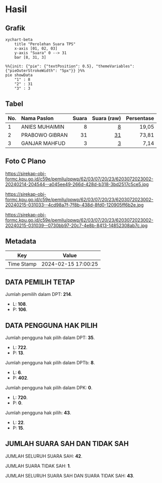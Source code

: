 # Hasil

## Grafik

```mermaid
xychart-beta
    title "Perolehan Suara TPS"
    x-axis [01, 02, 03]
    y-axis "Suara" 0 --> 31
    bar [8, 31, 3]
```

```mermaid
%%{init: {"pie": {"textPosition": 0.5}, "themeVariables": {"pieOuterStrokeWidth": "5px"}} }%%
pie showData
    "1" : 8
    "2" : 31
    "3" : 3
```

## Tabel

| No. | Nama Paslon    | Suara | Suara (raw) | Persentase |
|:--- |:-------------- | -----:| -----------:| ----------:|
| 1   | ANIES MUHAIMIN | 8     | [8][p-1]    | 19,05      |
| 2   | PRABOWO GIBRAN | 31    | [31][p-2]   | 73,81      |
| 3   | GANJAR MAHFUD  | 3     | [3][p-3]    | 7,14       |


[p-1]: https://github.com/gigit-pemilu/pemilu-2024-62-kalimantan-tengah/blob/main/pilpres/hitung-suara/sub/62-kalimantan-tengah/sub/03-kapuas/sub/07-kapuas-murung/sub/2023-bina-karya/sub/002-tps/sub/paslon-1.txt
[p-2]: https://github.com/gigit-pemilu/pemilu-2024-62-kalimantan-tengah/blob/main/pilpres/hitung-suara/sub/62-kalimantan-tengah/sub/03-kapuas/sub/07-kapuas-murung/sub/2023-bina-karya/sub/002-tps/sub/paslon-2.txt
[p-3]: https://github.com/gigit-pemilu/pemilu-2024-62-kalimantan-tengah/blob/main/pilpres/hitung-suara/sub/62-kalimantan-tengah/sub/03-kapuas/sub/07-kapuas-murung/sub/2023-bina-karya/sub/002-tps/sub/paslon-3.txt

## Foto C Plano

https://sirekap-obj-formc.kpu.go.id/c59e/pemilu/ppwp/62/03/07/20/23/6203072023002-20240214-204544--a045ee49-266d-428d-b318-3bd2517c5ce5.jpg

https://sirekap-obj-formc.kpu.go.id/c59e/pemilu/ppwp/62/03/07/20/23/6203072023002-20240215-031033--4cd98a7f-7f8b-438d-8fd0-120905ff6b2e.jpg

https://sirekap-obj-formc.kpu.go.id/c59e/pemilu/ppwp/62/03/07/20/23/6203072023002-20240215-031039--0730bb97-20c7-4e8b-8413-14852308ab7c.jpg


## Metadata

| Key        | Value               |
| ---------- | ------------------- |
| Time Stamp | 2024-02-15 17:00:25 |


## DATA PEMILIH TETAP

Jumlah pemilih dalam DPT: **214**.
 * L: **108**.
 * P: **106**.

## DATA PENGGUNA HAK PILIH

Jumlah pengguna hak pilih dalam DPT: **35**.
 * L: **722**.
 * P: **13**.

Jumlah pengguna hak pilih dalam DPTb: **8**.
 * L: **6**.
 * P: **402**.

Jumlah pengguna hak pilih dalam DPK: **0**.
 * L: **720**.
 * P: **0**.

Jumlah pengguna hak pilih: **43**.
 * L: **22**.
 * P: **15**.

## JUMLAH SUARA SAH DAN TIDAK SAH

JUMLAH SELURUH SUARA SAH: **42**.

JUMLAH SUARA TIDAK SAH: **1**.

JUMLAH SELURUH SUARA SAH DAN SUARA TIDAK SAH: **43**.


